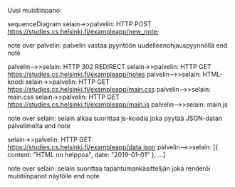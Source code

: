 Uusi muistiinpano:

sequenceDiagram
selain->>palvelin: HTTP POST https://studies.cs.helsinki.fi/exampleapp/new_note;

note over palvelin:
palvelin vastaa pyyntöön uudelleenohjauspyynnöllä
end note

palvelin-->>selain: HTTP 302 REDIRECT
selain->>palvelin: HTTP GET https://studies.cs.helsinki.fi/exampleapp/notes
palvelin-->>selain: HTML-koodi
selain->>palvelin: HTTP GET https://studies.cs.helsinki.fi/exampleapp/main.css
palvelin-->>selain: main.css
selain->>palvelin: HTTP GET https://studies.cs.helsinki.fi/exampleapp/main.js
palvelin-->>selain: main.js

note over selain:
selain alkaa suorittaa js-koodia
joka pyytää JSON-datan palvelimelta
end note

selain->>palvelin: HTTP GET https://studies.cs.helsinki.fi/exampleapp/data.json
palvelin-->>selain: [{ content: "HTML on helppoa", date: "2019-01-01" }, ...]

note over selain:
selain suorittaa tapahtumankäsittelijän
joka renderöi muistiinpanot näytölle
end note
